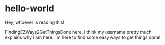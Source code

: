 # hello-world

Hey, whoever is reading this!

FindingEZWays2GetThingsDone here, I think my username pretty much explains why I am here.
I'm here to find some easy ways to get things done!
